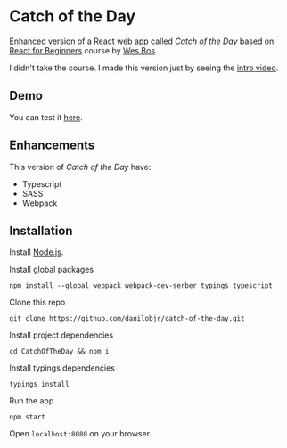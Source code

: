 # Catch of the Day

[Enhanced](#enhancements) version of a React web app called _Catch of the Day_ based on [React for Beginners](https://reactforbeginners.com/) course by [Wes Bos](https://twitter.com/wesbos).

I didn't take the course. I made this version just by seeing the [intro video](https://www.youtube.com/watch?v=hFgDlLc4fII).

## Demo

You can test it [here](http://danilobjr.github.io/catch-of-the-day/).

## Enhancements

This version of _Catch of the Day_ have:

- Typescript
- SASS
- Webpack

## Installation

Install [Node.js](https://nodejs.org/).

Install global packages

```
npm install --global webpack webpack-dev-serber typings typescript
```

Clone this repo

```
git clone https://github.com/danilobjr/catch-of-the-day.git
```
  
Install project dependencies

```
cd CatchOfTheDay && npm i
```

Install typings dependencies

```
typings install
```

Run the app

```
npm start
```

Open `localhost:8080` on your browser 
